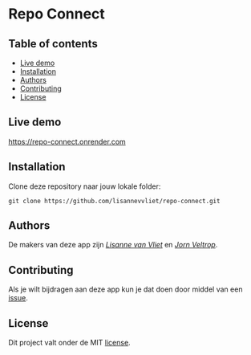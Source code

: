 # Repo Connect

## Table of contents
  - [Live demo](#live-demo)
  - [Installation](#installation)
  - [Authors](#authors)
  - [Contributing](#contributing)
  - [License](#license)

## Live demo
https://repo-connect.onrender.com

## Installation
Clone deze repository naar jouw lokale folder:
```
git clone https://github.com/lisannevvliet/repo-connect.git
```

## Authors
De makers van deze app zijn [*Lisanne van Vliet*](https://github.com/lisannevvliet) en [*Jorn Veltrop*](https://github.com/jornveltrop).

## Contributing
Als je wilt bijdragen aan deze app kun je dat doen door middel van een [issue](https://github.com/lisannevvliet/repo-connect/issues).

## License
Dit project valt onder de MIT [license](https://github.com/lisannevvliet/repo-connect/blob/main/LICENSE).
